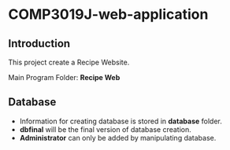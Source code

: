# COMP3019J-web-application

## **Introduction**

This project create a Recipe Website.

Main Program Folder: **Recipe Web**

## **Database**

-	Information for creating database is stored in **database** folder.
-	**dbfinal** will be the final version of database creation.
-	**Administrator** can only be added by manipulating database.
